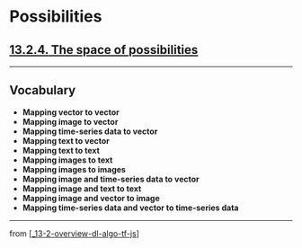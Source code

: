 # Possibilities

## [**13.2.4.** The space of possibilities]()

---

## **Vocabulary**

- **Mapping vector to vector**
- **Mapping image to vector**
- **Mapping time-series data to vector**
- **Mapping text to vector**
- **Mapping text to text**
- **Mapping images to text**
- **Mapping images to images**
- **Mapping image and time-series data to vector**
- **Mapping image and text to text**
- **Mapping image and vector to image**
- **Mapping time-series data and vector to time-series data**

---
from [[_13-2-overview-dl-algo-tf-js]]

[//begin]: # "Autogenerated link references for markdown compatibility"
[_13-2-overview-dl-algo-tf-js]: _13-2-overview-dl-algo-tf-js.md "🎓 DL Algo TF.js"
[//end]: # "Autogenerated link references"